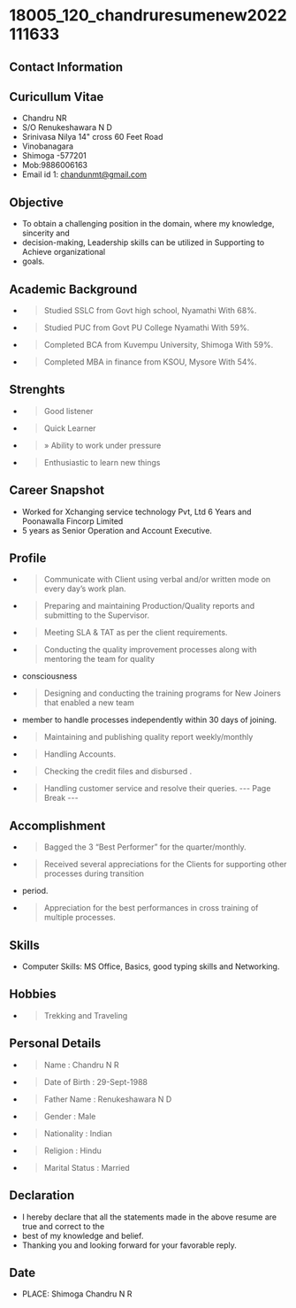 # 18005_120_chandruresumenew2022111633

## Contact Information



## Curicullum Vitae

* Chandru NR
* S/O Renukeshawara N D
* Srinivasa Nilya 14" cross 60 Feet Road
* Vinobanagara
* Shimoga -577201
* Mob:9886006163
* Email id 1: chandunmt@gmail.com


## Objective

* To obtain a challenging position in the domain, where my knowledge, sincerity and
* decision-making, Leadership skills can be utilized in Supporting to Achieve organizational
* goals.


## Academic Background

* > Studied SSLC from Govt high school, Nyamathi With 68%.
* > Studied PUC from Govt PU College Nyamathi With 59%.
* > Completed BCA from Kuvempu University, Shimoga With 59%.
* > Completed MBA in finance from KSOU, Mysore With 54%.


## Strenghts

* > Good listener
* > Quick Learner
* >» Ability to work under pressure
* > Enthusiastic to learn new things


## Career Snapshot

* Worked for Xchanging service technology Pvt, Ltd 6 Years and Poonawalla Fincorp Limited
* 5 years as Senior Operation and Account Executive.


## Profile

* > Communicate with Client using verbal and/or written mode on every day’s work plan.
* > Preparing and maintaining Production/Quality reports and submitting to the Supervisor.
* > Meeting SLA & TAT as per the client requirements.
* > Conducting the quality improvement processes along with mentoring the team for quality
* consciousness
* > Designing and conducting the training programs for New Joiners that enabled a new team
* member to handle processes independently within 30 days of joining.
* > Maintaining and publishing quality report weekly/monthly
* > Handling Accounts.
* > Checking the credit files and disbursed .
* > Handling customer service and resolve their queries.
--- Page Break ---


## Accomplishment

* > Bagged the 3 “Best Performer” for the quarter/monthly.
* > Received several appreciations for the Clients for supporting other processes during transition
* period.
* > Appreciation for the best performances in cross training of multiple processes.


## Skills

* Computer Skills: MS Office, Basics, good typing skills and Networking.


## Hobbies

* > Trekking and Traveling


## Personal Details

* > Name : Chandru N R
* > Date of Birth : 29-Sept-1988
* > Father Name : Renukeshawara N D
* > Gender : Male
* > Nationality : Indian
* > Religion : Hindu
* > Marital Status : Married


## Declaration

* I hereby declare that all the statements made in the above resume are true and correct to the
* best of my knowledge and belief.
* Thanking you and looking forward for your favorable reply.


## Date

* PLACE: Shimoga Chandru N R

